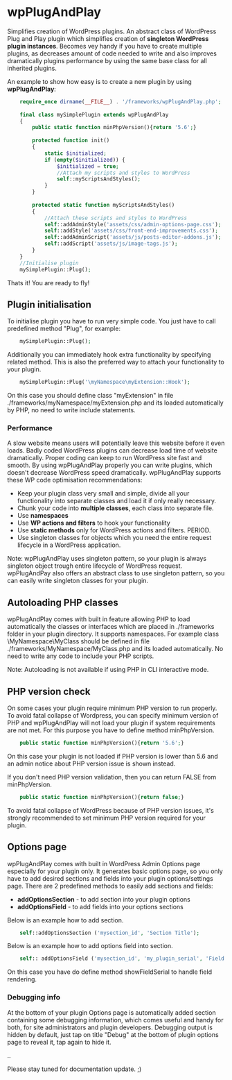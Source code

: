 # wpPlugAndPlay
Simplifies creation of WordPress plugins.  An abstract class of WordPress Plug and Play plugin which simplifies creation of **singleton WordPress plugin instances**. Becomes vey handy if you have to create multiple plugins, as decreases amount of code needed to write and also improves dramatically plugins performance by using the same base class for all inherited plugins.

An example to show how easy is to create a new plugin by using **wpPlugAndPlay**:

```php
    require_once dirname(__FILE__) . '/frameworks/wpPlugAndPlay.php';
    
    final class mySimplePlugin extends wpPlugAndPlay
    {
        public static function minPhpVersion(){return '5.6';}
    		
        protected function init()
        {
            static $initialized;
            if (empty($initialized)) {
                $initialized = true;
                //Attach my scripts and styles to WordPress
                self::myScriptsAndStyles();
            }
        }
    
        protected static function myScriptsAndStyles()
        {
            //Attach these scripts and styles to WordPress
            self::addAdminStyle('assets/css/admin-options-page.css');
            self::addStyle('assets/css/front-end-improvements.css');
            self::addAdminScript('assets/js/posts-editor-addons.js');
            self::addScript('assets/js/image-tags.js');
        }
    }
    //Initialise plugin
    mySimplePlugin::Plug();

```

Thats it! You are ready to fly!

## Plugin initialisation

To initialise plugin you have to run very simple code. You just have to call predefined method "Plug", for example:

```php
    mySimplePlugin::Plug();
```

Additionally you can immediately hook extra functionality by specifying related method. This is also the preferred way to attach your functionality to your plugin.

```php
    mySimplePlugin::Plug('\myNamespace\myExtension::Hook');
```
On this case you should define class "myExtension" in file ./frameworks/myNamespace/myExtension.php and its loaded automatically by PHP, no need to write include statements.

### Performance
A slow website means users will potentially leave this website before it even loads. Badly coded WordPress plugins can decrease load time of website dramatically. Proper coding can keep to run WordPress site fast and smooth. By using wpPlugAndPlay properly you can write plugins, which doesn't decrease WordPress speed dramatically. wpPlugAndPlay supports these WP code optimisation recommendations:

* Keep your plugin class very small and simple, divide all your functionality into separate classes and load it if only really necessary.
* Chunk your code into **multiple classes**, each class into separate file.
* Use **namespaces**
* Use **WP actions and filters** to hook your functionality
* Use **static methods** only for WordPress actions and filters. PERIOD.
* Use singleton classes for objects which you need the entire request lifecycle in a WordPress application.

Note: wpPlugAndPlay uses singleton pattern, so your plugin is always singleton object trough entire lifecycle of WordPress request. wpPlugAndPay also offers an abstract class to use singleton pattern, so you can easily write singleton classes for your plugin.

## Autoloading PHP classes
wpPlugAndPlay comes with built in feature allowing PHP to load automatically the classes or interfaces which are placed in ./frameworks folder in your plugin directory. It supports namespaces. For example class \MyNamespace\MyClass should be defined in file ./frameworks/MyNamespace/MyClass.php and its loaded automatically. No need to write any code to include your PHP scripts.

Note: Autoloading is not available if using PHP in CLI interactive mode.

## PHP version check

On some cases your plugin require minimum PHP version to run properly. To avoid fatal collapse of Wordpress, you can specify minimum version of PHP and wpPlugAndPlay will not load your plugin if system requirements are not met. For this purpose you have to define method minPhpVersion. 

```php
    public static function minPhpVersion(){return '5.6';}
```
On this case your plugin is not loaded if PHP version is lower than 5.6 and an admin notice about PHP version issue is shown instead.

If you don't need PHP version validation, then you can return FALSE from  minPhpVersion.

```php
    public static function minPhpVersion(){return false;}
```

To avoid fatal collapse of WordPress because of PHP version issues, it's strongly recommended to set minimum PHP version required for your plugin.

## Options page

wpPlugAndPlay comes with built in WordPress Admin Options page especially for your plugin only. It generates basic options page, so you only have to add desired sections and fields into your plugin options/settings page. There are 2 predefined methods to easily add sections and fields:

* **addOptionsSection** - to add section into your plugin options
* **addOptionsField** - to add fields into your options sections

Below is an example how to add section.

```php
    self::addOptionsSection ('mysection_id', 'Section Title');
```
Below is an example how to add options field into section.

```php
    self:: addOptionsField ('mysection_id', 'my_plugin_serial', 'Field Title', '\myNamespace\myPlgOptions::showFieldSerial');
```
On this case you have do define method showFieldSerial to handle field rendering. 

### Debugging info

At the bottom of your plugin Options page is automatically added section containing some debugging information, which comes useful and handy for both, for site administrators and plugin developers. Debugging output is hidden by default, just tap on title "Debug" at the bottom of plugin options page to reveal it, tap again to hide it.

..

Please stay tuned for documentation update. ;) 
